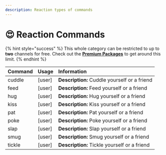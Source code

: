 ```yaml
---
description: Reaction types of commands
---
```


# 😍 Reaction Commands

{% hint style="success" %}
This whole category can be restricted to up to **two** channels for free. Check out the [**Premium Packages**](../info/premium.md) to get around this limit.
{% endhint %}

| Command | Usage | Information |
| :--- | :--- | :--- |
| cuddle | \[user\] | **Description:** Cuddle yourself or a friend |
| feed | \[user\] | **Description:** Feed yourself or a friend |
| hug | \[user\] | **Description:** Hug yourself or a friend |
| kiss | \[user\] | **Description:** Kiss yourself or a friend |
| pat | \[user\] | **Description:** Pat yourself or a friend |
| poke | \[user\] | **Description:** Poke yourself or a friend |
| slap | \[user\] | **Description:** Slap yourself or a friend |
| smug | \[user\] | **Description:** Smug yourself or a friend |
| tickle | \[user\] | **Description:** Tickle yourself or a friend |

